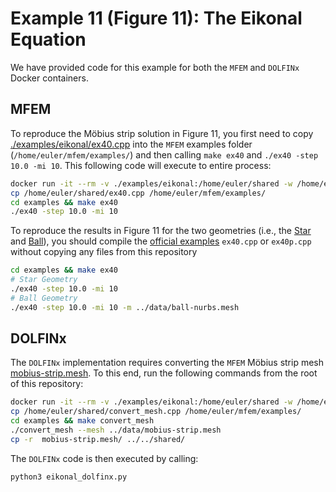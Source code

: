 # Example 11 (Figure 11): The Eikonal Equation

We have provided code for this example for both the `MFEM` and `DOLFINx` Docker containers.

## MFEM

To reproduce the Möbius strip solution in Figure 11, you first need to copy [./examples/eikonal/ex40.cpp](./examples/eikonal/ex40.cpp) into the `MFEM` examples folder (`/home/euler/mfem/examples/`) and then calling `make ex40` and `./ex40 -step 10.0 -mi 10`. This following code will execute to entire process:

```bash
docker run -it --rm -v ./examples/eikonal:/home/euler/shared -w /home/euler/mfem --rm --entrypoint=/bin/bash ghcr.io/methods-group/proximalgalerkin-mfem:main
cp /home/euler/shared/ex40.cpp /home/euler/mfem/examples/
cd examples && make ex40
./ex40 -step 10.0 -mi 10
```

To reproduce the results in Figure 11 for the two geometries (i.e., the [Star](https://github.com/mfem/mfem/blob/master/data/star.mesh)
and [Ball](https://github.com/mfem/mfem/blob/master/data/ball-nurbs.mesh)), you should compile the [official examples](https://mfem.org/examples/) `ex40.cpp` or `ex40p.cpp` without copying any files from this repository

```bash
cd examples && make ex40
# Star Geometry
./ex40 -step 10.0 -mi 10
# Ball Geometry
./ex40 -step 10.0 -mi 10 -m ../data/ball-nurbs.mesh
```

## DOLFINx

The `DOLFINx` implementation requires converting the `MFEM` Möbius strip mesh [mobius-strip.mesh](https://github.com/mfem/mfem/blob/master/data/mobius-strip.mesh).
To this end, run the following commands from the root of this repository:

```bash
docker run -it --rm -v ./examples/eikonal:/home/euler/shared -w /home/euler/mfem --rm --entrypoint=/bin/bash ghcr.io/methods-group/proximalgalerkin-mfem:main
cp /home/euler/shared/convert_mesh.cpp /home/euler/mfem/examples/
cd examples && make convert_mesh
./convert_mesh --mesh ../data/mobius-strip.mesh
cp -r  mobius-strip.mesh/ ../../shared/
```

The `DOLFINx` code is then executed by calling:

```bash
python3 eikonal_dolfinx.py
```
